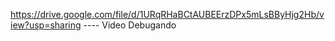 https://drive.google.com/file/d/1URqRHaBCtAUBEErzDPx5mLsBByHjg2Hb/view?usp=sharing ---- Video Debugando
